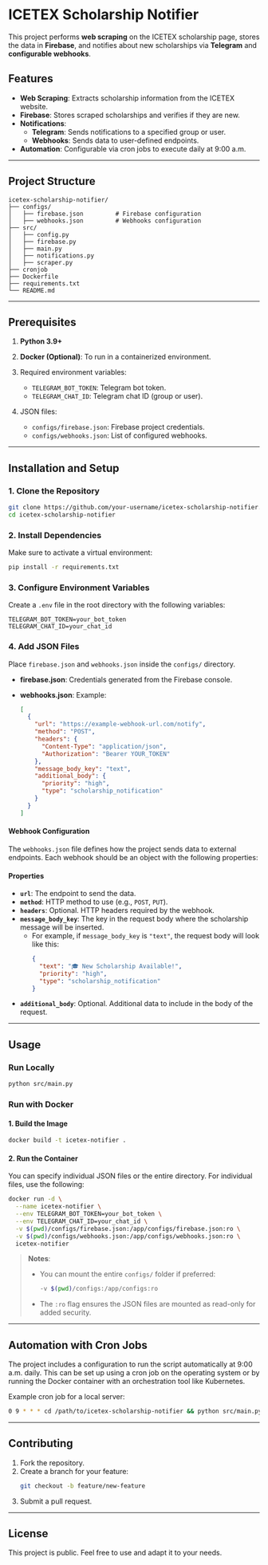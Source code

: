 # ICETEX Scholarship Notifier

This project performs **web scraping** on the ICETEX scholarship page, stores the data in **Firebase**, and notifies about new scholarships via **Telegram** and **configurable webhooks**.

## Features

- **Web Scraping**: Extracts scholarship information from the ICETEX website.
- **Firebase**: Stores scraped scholarships and verifies if they are new.
- **Notifications**:
  - **Telegram**: Sends notifications to a specified group or user.
  - **Webhooks**: Sends data to user-defined endpoints.
- **Automation**: Configurable via cron jobs to execute daily at 9:00 a.m.

---

## Project Structure

```
icetex-scholarship-notifier/
├── configs/
│   ├── firebase.json         # Firebase configuration
│   ├── webhooks.json         # Webhooks configuration
├── src/
│   ├── config.py
│   ├── firebase.py
│   ├── main.py
│   ├── notifications.py
│   ├── scraper.py
├── cronjob
├── Dockerfile
├── requirements.txt
└── README.md
```

---

## Prerequisites

1. **Python 3.9+**
2. **Docker (Optional)**: To run in a containerized environment.
3. Required environment variables:

   - `TELEGRAM_BOT_TOKEN`: Telegram bot token.
   - `TELEGRAM_CHAT_ID`: Telegram chat ID (group or user).

4. JSON files:
   - `configs/firebase.json`: Firebase project credentials.
   - `configs/webhooks.json`: List of configured webhooks.

---

## Installation and Setup

### 1. Clone the Repository

```bash
git clone https://github.com/your-username/icetex-scholarship-notifier.git
cd icetex-scholarship-notifier
```

### 2. Install Dependencies

Make sure to activate a virtual environment:

```bash
pip install -r requirements.txt
```

### 3. Configure Environment Variables

Create a `.env` file in the root directory with the following variables:

```env
TELEGRAM_BOT_TOKEN=your_bot_token
TELEGRAM_CHAT_ID=your_chat_id
```

### 4. Add JSON Files

Place `firebase.json` and `webhooks.json` inside the `configs/` directory.

- **firebase.json**:
  Credentials generated from the Firebase console.

- **webhooks.json**:
  Example:
  ```json
  [
    {
      "url": "https://example-webhook-url.com/notify",
      "method": "POST",
      "headers": {
        "Content-Type": "application/json",
        "Authorization": "Bearer YOUR_TOKEN"
      },
      "message_body_key": "text",
      "additional_body": {
        "priority": "high",
        "type": "scholarship_notification"
      }
    }
  ]
  ```

#### Webhook Configuration

The `webhooks.json` file defines how the project sends data to external endpoints. Each webhook should be an object with the following properties:

#### Properties

- **`url`**: The endpoint to send the data.
- **`method`**: HTTP method to use (e.g., `POST`, `PUT`).
- **`headers`**: Optional. HTTP headers required by the webhook.
- **`message_body_key`**: The key in the request body where the scholarship message will be inserted.
  - For example, if `message_body_key` is `"text"`, the request body will look like this:
    ```json
    {
      "text": "🎓 New Scholarship Available!",
      "priority": "high",
      "type": "scholarship_notification"
    }
    ```
- **`additional_body`**: Optional. Additional data to include in the body of the request.

---

## Usage

### Run Locally

```bash
python src/main.py
```

### Run with Docker

#### 1. Build the Image

```bash
docker build -t icetex-notifier .
```

#### 2. Run the Container

You can specify individual JSON files or the entire directory. For individual files, use the following:

```bash
docker run -d \
  --name icetex-notifier \
  --env TELEGRAM_BOT_TOKEN=your_bot_token \
  --env TELEGRAM_CHAT_ID=your_chat_id \
  -v $(pwd)/configs/firebase.json:/app/configs/firebase.json:ro \
  -v $(pwd)/configs/webhooks.json:/app/configs/webhooks.json:ro \
  icetex-notifier
```

> **Notes**:
>
> - You can mount the entire `configs/` folder if preferred:
>   ```bash
>   -v $(pwd)/configs:/app/configs:ro
>   ```
> - The `:ro` flag ensures the JSON files are mounted as read-only for added security.

---

## Automation with Cron Jobs

The project includes a configuration to run the script automatically at 9:00 a.m. daily. This can be set up using a cron job on the operating system or by running the Docker container with an orchestration tool like Kubernetes.

Example cron job for a local server:

```bash
0 9 * * * cd /path/to/icetex-scholarship-notifier && python src/main.py
```

---

## Contributing

1. Fork the repository.
2. Create a branch for your feature:
   ```bash
   git checkout -b feature/new-feature
   ```
3. Submit a pull request.

---

## License

This project is public. Feel free to use and adapt it to your needs.
